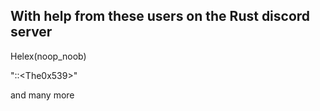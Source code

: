 ## With help from these users on the Rust discord server  

Helex(noop_noob)  

"::\<The0x539\>"  

and many more
